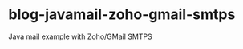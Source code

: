 blog-javamail-zoho-gmail-smtps
==============================

Java mail example with Zoho/GMail SMTPS
